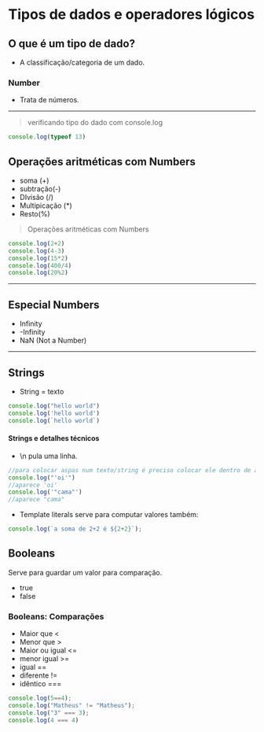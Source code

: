 # Tipos de dados e operadores lógicos
## O que é um tipo de dado?
-  A classificação/categoria de um dado.
### Number
- Trata de números.


------------


> verificando tipo do dado com console.log

```javascript
console.log(typeof 13)
```
## Operações aritméticas com Numbers

- soma (+)
- subtração(-)
- DIvisão (/)
- Multipicação (*)
- Resto(%)

> Operações aritméticas com Numbers

```javascript
console.log(2+2)
console.log(4-3)
console.log(15*2)
console.log(400/4)
console.log(20%2)
```
------------
## Especial Numbers
- Infinity
- -Infinity
- NaN (Not a Number)
------------
## Strings
- String = texto
```javascript
console.log("hello world")
console.log('hello world')
console.log(`hello world`)
```
#### Strings e detalhes técnicos
- \n pula uma linha.
```javascript
//para colocar aspas num texto/string é preciso colocar ele dentro de aspas inversas
console.log("'oi'")
//aparece 'oi'
console.log('"cama"')
//aparece "cama"
```
- Template literals serve para computar valores também:
```javascript
console.log(`a soma de 2+2 é ${2+2}`);
```
## Booleans
Serve para guardar um valor para comparação.
- true
- false
### Booleans: Comparações
- Maior que <
- Menor que >
- Maior ou igual <=
- menor igual >=
- igual ==
- diferente !=
- idêntico ===
```javascript
console.log(5==4);
console.log("Matheus" != "Matheus");
console.log("3" === 3);
console.log(4 === 4)
```
 